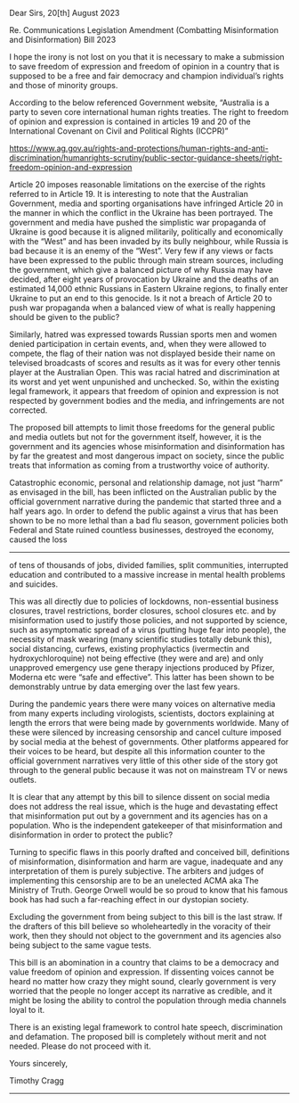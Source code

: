 Dear Sirs, 20[th] August 2023

Re. Communications Legislation Amendment (Combatting Misinformation and Disinformation)
Bill 2023

I hope the irony is not lost on you that it is necessary to make a submission to save freedom
of expression and freedom of opinion in a country that is supposed to be a free and fair
democracy and champion individual’s rights and those of minority groups.

According to the below referenced Government website,
“Australia is a party to seven core international human rights treaties. The right to
freedom of opinion and expression is contained in articles 19 and 20 of the International
Covenant on Civil and Political Rights (ICCPR)”

https://www.ag.gov.au/rights-and-protections/human-rights-and-anti-discrimination/humanrights-scrutiny/public-sector-guidance-sheets/right-freedom-opinion-and-expression

Article 20 imposes reasonable limitations on the exercise of the rights referred to in Article
19. It is interesting to note that the Australian Government, media and sporting organisations
have infringed Article 20 in the manner in which the conflict in the Ukraine has been
portrayed. The government and media have pushed the simplistic war propaganda of Ukraine
is good because it is aligned militarily, politically and economically with the “West” and has
been invaded by its bully neighbour, while Russia is bad because it is an enemy of the “West”.
Very few if any views or facts have been expressed to the public through main stream
sources, including the government, which give a balanced picture of why Russia may have
decided, after eight years of provocation by Ukraine and the deaths of an estimated 14,000
ethnic Russians in Eastern Ukraine regions, to finally enter Ukraine to put an end to this
genocide. Is it not a breach of Article 20 to push war propaganda when a balanced view of
what is really happening should be given to the public?

Similarly, hatred was expressed towards Russian sports men and women denied participation
in certain events, and, when they were allowed to compete, the flag of their nation was not
displayed beside their name on televised broadcasts of scores and results as it was for every
other tennis player at the Australian Open. This was racial hatred and discrimination at its
worst and yet went unpunished and unchecked. So, within the existing legal framework, it
appears that freedom of opinion and expression is not respected by government bodies and
the media, and infringements are not corrected.

The proposed bill attempts to limit those freedoms for the general public and media outlets
but not for the government itself, however, it is the government and its agencies whose
misinformation and disinformation has by far the greatest and most dangerous impact on
society, since the public treats that information as coming from a trustworthy voice of
authority.

Catastrophic economic, personal and relationship damage, not just “harm” as envisaged in
the bill, has been inflicted on the Australian public by the official government narrative during
the pandemic that started three and a half years ago. In order to defend the public against a
virus that has been shown to be no more lethal than a bad flu season, government policies
both Federal and State ruined countless businesses, destroyed the economy, caused the loss


-----

of tens of thousands of jobs, divided families, split communities, interrupted education and
contributed to a massive increase in mental health problems and suicides.

This was all directly due to policies of lockdowns, non-essential business closures, travel
restrictions, border closures, school closures etc. and by misinformation used to justify those
policies, and not supported by science, such as asymptomatic spread of a virus (putting huge
fear into people), the necessity of mask wearing (many scientific studies totally debunk this),
social distancing, curfews, existing prophylactics (ivermectin and hydroxychloroquine) not
being effective (they were and are) and only unapproved emergency use gene therapy
injections produced by Pfizer, Moderna etc were “safe and effective”. This latter has been
shown to be demonstrably untrue by data emerging over the last few years.

During the pandemic years there were many voices on alternative media from many experts
including virologists, scientists, doctors explaining at length the errors that were being made
by governments worldwide. Many of these were silenced by increasing censorship and cancel
culture imposed by social media at the behest of governments. Other platforms appeared for
their voices to be heard, but despite all this information counter to the official government
narratives very little of this other side of the story got through to the general public because it
was not on mainstream TV or news outlets.

It is clear that any attempt by this bill to silence dissent on social media does not address the
real issue, which is the huge and devastating effect that misinformation put out by a
government and its agencies has on a population. Who is the independent gatekeeper of that
misinformation and disinformation in order to protect the public?

Turning to specific flaws in this poorly drafted and conceived bill, definitions of
misinformation, disinformation and harm are vague, inadequate and any interpretation of
them is purely subjective. The arbiters and judges of implementing this censorship are to be
an unelected ACMA aka The Ministry of Truth. George Orwell would be so proud to know that
his famous book has had such a far-reaching effect in our dystopian society.

Excluding the government from being subject to this bill is the last straw. If the drafters of this
bill believe so wholeheartedly in the voracity of their work, then they should not object to the
government and its agencies also being subject to the same vague tests.

This bill is an abomination in a country that claims to be a democracy and value freedom of
opinion and expression. If dissenting voices cannot be heard no matter how crazy they might
sound, clearly government is very worried that the people no longer accept its narrative as
credible, and it might be losing the ability to control the population through media channels
loyal to it.

There is an existing legal framework to control hate speech, discrimination and defamation.
The proposed bill is completely without merit and not needed. Please do not proceed with it.

Yours sincerely,

Timothy Cragg


-----

